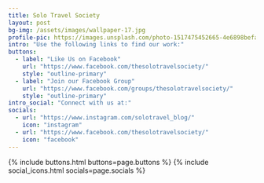 ```yaml
---	
title: Solo Travel Society
layout: post
bg-img: /assets/images/wallpaper-17.jpg
profile-pic: https://images.unsplash.com/photo-1517475452665-4e6898befa13?q=80&w=2060&auto=format&fit=crop&ixlib=rb-4.0.3&ixid=M3wxMjA3fDB8MHxwaG90by1wYWdlfHx8fGVufDB8fHx8fA%3D%3D
intro: "Use the following links to find our work:"
buttons:
  - label: "Like Us on Facebook"
    url: "https://www.facebook.com/thesolotravelsociety/"
    style: "outline-primary"
  - label: "Join our Facebook Group"
    url: "https://www.facebook.com/groups/thesolotravelsociety/"
    style: "outline-primary"
intro_social: "Connect with us at:"
socials:
  - url: "https://www.instagram.com/solotravel_blog/"
    icon: "instagram"
  - url: "https://www.facebook.com/thesolotravelsociety/"
    icon: "facebook"
---	
```


{% include buttons.html buttons=page.buttons %}
{% include social_icons.html socials=page.socials %}
